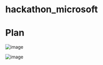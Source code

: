 # hackathon_microsoft
# Plan 
![image](https://github.com/huytrao/hackathon_microsoft/assets/121539558/19b73fcc-090c-4883-95a9-54d1356f404a)

![image](https://github.com/huytrao/hackathon_microsoft/assets/121539558/436e5550-c6b4-4ec0-98a5-42a35afc6216)

